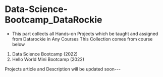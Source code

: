 # Data-Science-Bootcamp_DataRockie

- This part collects all Hands-on Projects which be taught and assigned from Datarockie in Any Courses
This Collection comes from course below
1. Data Science Bootcamp (2022)
2. Hello World Mini Bootcamp (2022)

Projects article and Description will be updated soon---
